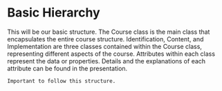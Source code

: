 # Basic Hierarchy


This will be our basic structure. The Course class is the main class that encapsulates the entire course structure. Identification, Content, and Implementation are three classes contained within the Course class, representing different aspects of the course.  Attributes within each class represent the data or properties. Details and the explanations of each attribute can be found in the presentation.



```{figure} /images/Course-Str.png
Important to follow this structure.
```

